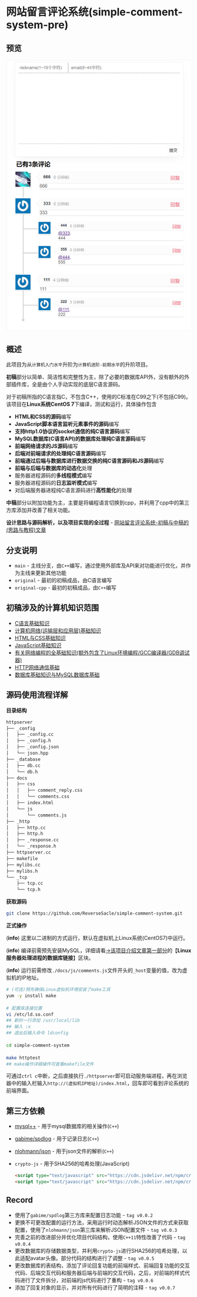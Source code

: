 # 网站留言评论系统(simple-comment-system-pre)

## 预览

![](./preview.png)

## 概述

此项目为从`计算机入门水平`升阶为`计算机进阶-前期水平`的升阶项目。

**初稿**部分以简单、简洁性和完整性为主，除了必要的数据库API外，没有额外的外部插件库，全是由个人手动实现的底层C语言源码。

对于初稿所指的C语言指C，不包含C++，使用的C标准在C99之下(不包括C99)。<br/>
该项目在**Linux系统CentOS 7**下编译，测试和运行，具体操作包含

+ **HTML和CSS的源码**编写
+ **JavaScript脚本语言监听元素事件的源码**编写
+ **支持http1.0协议的socket通信的纯C语言源码**编写
+ **MySQL数据库(C语言API)的数据库处理纯C语言源码**编写
+ **前端网络请求的JS源码**编写
+ **后端对前端请求的处理纯C语言源码**编写
+ **前端通过后端与数据库进行数据交换的纯C语言源码和JS源码**编写
+ **前端与后端与数据库的动态化**处理
+ 服务器进程源码的**多线程模式**编写
+ 服务器进程源码的**日志监听模式**编写
+ 对后端服务器进程纯C语言源码进行**高性能化**的处理

**中稿**部分以附加功能为主，主要是将编程语言切换到cpp，并利用了cpp中的第三方库添加并改善了相关功能。

**设计思路与源码解析，以及项目实现的全过程** - [网站留言评论系统-初稿与中稿的(思路与教程)文章](https://www.reversesacle.com/computer-science/programming/c-language/project/comment-system-part1/)

## 分支说明

- `main` - 主线分支，由`C++`编写，通过使用外部库及API来对功能进行优化，并作为主线来更新其他功能
- `original` - 最初的初稿成品，由C语言编写
- `original-cpp` - 最初的初稿成品，由`C++`编写

## 初稿涉及的计算机知识范围

+ [C语言基础知识](https://www.reversesacle.com/computer-science/programming/c-language/basis/c/cpart1/)
+ [计算机网络(运输层和应用层)基础知识](https://www.reversesacle.com/computer-science/computer-basic/network/nwpart3/)
+ [HTML与CSS基础知识](https://www.reversesacle.com/computer-science/programming/web/hcpart1/)
+ [JavaScript基础知识](https://www.reversesacle.com/computer-science/programming/web/jspart1/)
+ [有关网络编程的全基础知识(额外包含了Linux环境编程/GCC编译器/GDB调试器)](https://www.reversesacle.com/tags/network-programming/)
+ [HTTP网络通信基础](https://www.reversesacle.com/computer-science/programming/c-language/network-programming/http/)
+ [数据库基础知识与MySQL数据库基础](https://www.reversesacle.com/tags/database/)

## 源码使用流程详解

**目录结构**

```tex
httpserver
├── _config
│   ├── _config.cc
│   ├── _config.h
│   ├── _config.json
│   └── json.hpp
├── _database
│   ├── db.cc
│   └── db.h
├── docs
│   ├── css
│   │   ├── comment_reply.css
│   │   └── comments.css
│   ├── index.html
│   └── js
│       └── comments.js
├── _http
│   ├── http.cc
│   ├── http.h
│   ├── _response.cc
│   └── _response.h
├── httpserver.cc
├── makefile
├── mylibs.cc
├── mylibs.h
└── _tcp
    ├── tcp.cc
    └── tcp.h
```

**获取源码**

```bash
git clone https://github.com/ReverseSacle/simple-comment-system.git
```

**正式操作**

(**info**) 这里以二进制的方式运行，默认在虚拟机上Linux系统(CentOS7)中运行。

(**info**) 编译前需预先安装MySQL，详细请看[→该项目介绍文章第一部分](https://www.reversesacle.com/computer-science/programming/c-language/project/comment-system-part1/)的【**Linux服务器处理进程的数据库链接**】区块。

(**info**) 运行前需修改`./docs/js/comments.js`文件开头的`_host`变量的值，改为虚拟机的IP地址。

```bash
# (可选)预先确保Linux虚拟机环境安装了make工具
yum -y install make

# 配置库连接位置
vi /etc/ld.so.conf
## 新的一行添加 /usr/local/lib
## 输入 :x
## 退出后输入命令 ldconfig

cd simple-comment-system

make httptest
## make操作详细操作可查看makefile文件
```

可通过`ctrl c`中断，之后直接执行`./httpserver`即可启动服务端进程，再在浏览器中的输入栏输入`http://(虚拟机IP地址)/index.html`，回车即可看到评论系统的前端界面。

## 第三方依赖

- [mysql++](https://tangentsoft.com/mysqlpp/wiki?name=MySQL%2B%2B&p&nsm) - 用于mysql数据库的相关操作(`C++`)
- [gabime/spdlog](https://github.com/gabime/spdlog) - 用于记录日志(`C++`)
- [nlohmann/json](https://github.com/nlohmann/json) - 用于json文件的解析(`C++`)
- `crypto-js` - 用于SHA256的哈希处理(JavaScript)

  ```html
  <script type="text/javascript" src="https://cdn.jsdelivr.net/npm/crypto-js@4.2.0/core.js"></script>
  <script type="text/javascript" src="https://cdn.jsdelivr.net/npm/crypto-js@4.2.0/sha256.js"></script>
  ```

## Record

- 使用了`gabime/spdlog`第三方库来配置日志功能 - `tag v0.0.2`
- 更换不可更改配置的运行方法，采用运行时动态解析JSON文件的方式来获取配置，使用了`nlohmann/json`第三库来解析JSON配置文件 - `tag v0.0.3`
- 完善之前的改进部分并优化项目代码结构，使用`C++11`特性改善了代码 - `tag v0.0.4`
- 更改数据库的存储数据类型，并利用`crypto-js`进行SHA256的哈希处理，以此适配avatar头像。部分代码的结构进行了调整 - `tag v0.0.5`
- 更改数据库的表结构，添加了评论回复功能的前端样式、前端回复功能的交互代码、后端交互代码和服务器后端与前端的交互代码，之后，对前端的样式代码进行了文件拆分，对前端的js代码进行了重构 - `tag v0.0.6`
- 添加了回复对象的显示，并对所有代码进行了简明的注释 - `tag v0.0.7`
